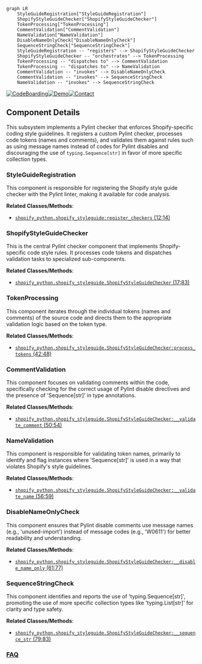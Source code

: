 ```mermaid
graph LR
    StyleGuideRegistration["StyleGuideRegistration"]
    ShopifyStyleGuideChecker["ShopifyStyleGuideChecker"]
    TokenProcessing["TokenProcessing"]
    CommentValidation["CommentValidation"]
    NameValidation["NameValidation"]
    DisableNameOnlyCheck["DisableNameOnlyCheck"]
    SequenceStringCheck["SequenceStringCheck"]
    StyleGuideRegistration -- "registers" --> ShopifyStyleGuideChecker
    ShopifyStyleGuideChecker -- "orchestrates" --> TokenProcessing
    TokenProcessing -- "dispatches to" --> CommentValidation
    TokenProcessing -- "dispatches to" --> NameValidation
    CommentValidation -- "invokes" --> DisableNameOnlyCheck
    CommentValidation -- "invokes" --> SequenceStringCheck
    NameValidation -- "invokes" --> SequenceStringCheck
```
[![CodeBoarding](https://img.shields.io/badge/Generated%20by-CodeBoarding-9cf?style=flat-square)](https://github.com/CodeBoarding/CodeBoarding)[![Demo](https://img.shields.io/badge/Try%20our-Demo-blue?style=flat-square)](https://www.codeboarding.org/demo)[![Contact](https://img.shields.io/badge/Contact%20us%20-%20contact@codeboarding.org-lightgrey?style=flat-square)](mailto:contact@codeboarding.org)

## Component Details

This subsystem implements a Pylint checker that enforces Shopify-specific coding style guidelines. It registers a custom Pylint checker, processes code tokens (names and comments), and validates them against rules such as using message names instead of codes for Pylint disables and discouraging the use of `typing.Sequence[str]` in favor of more specific collection types.

### StyleGuideRegistration
This component is responsible for registering the Shopify style guide checker with the Pylint linter, making it available for code analysis.


**Related Classes/Methods**:

- <a href="https://github.com/Shopify/shopify_python/blob/master/shopify_python/shopify_styleguide.py#L12-L14" target="_blank" rel="noopener noreferrer">`shopify_python.shopify_styleguide:register_checkers` (12:14)</a>


### ShopifyStyleGuideChecker
This is the central Pylint checker component that implements Shopify-specific code style rules. It processes code tokens and dispatches validation tasks to specialized sub-components.


**Related Classes/Methods**:

- <a href="https://github.com/Shopify/shopify_python/blob/master/shopify_python/shopify_styleguide.py#L17-L83" target="_blank" rel="noopener noreferrer">`shopify_python.shopify_styleguide.ShopifyStyleGuideChecker` (17:83)</a>


### TokenProcessing
This component iterates through the individual tokens (names and comments) of the source code and directs them to the appropriate validation logic based on the token type.


**Related Classes/Methods**:

- <a href="https://github.com/Shopify/shopify_python/blob/master/shopify_python/shopify_styleguide.py#L42-L48" target="_blank" rel="noopener noreferrer">`shopify_python.shopify_styleguide.ShopifyStyleGuideChecker:process_tokens` (42:48)</a>


### CommentValidation
This component focuses on validating comments within the code, specifically checking for the correct usage of Pylint disable directives and the presence of 'Sequence[str]' in type annotations.


**Related Classes/Methods**:

- <a href="https://github.com/Shopify/shopify_python/blob/master/shopify_python/shopify_styleguide.py#L50-L54" target="_blank" rel="noopener noreferrer">`shopify_python.shopify_styleguide.ShopifyStyleGuideChecker:__validate_comment` (50:54)</a>


### NameValidation
This component is responsible for validating token names, primarily to identify and flag instances where 'Sequence[str]' is used in a way that violates Shopify's style guidelines.


**Related Classes/Methods**:

- <a href="https://github.com/Shopify/shopify_python/blob/master/shopify_python/shopify_styleguide.py#L56-L59" target="_blank" rel="noopener noreferrer">`shopify_python.shopify_styleguide.ShopifyStyleGuideChecker:__validate_name` (56:59)</a>


### DisableNameOnlyCheck
This component ensures that Pylint disable comments use message names (e.g., 'unused-import') instead of message codes (e.g., 'W0611') for better readability and understanding.


**Related Classes/Methods**:

- <a href="https://github.com/Shopify/shopify_python/blob/master/shopify_python/shopify_styleguide.py#L61-L77" target="_blank" rel="noopener noreferrer">`shopify_python.shopify_styleguide.ShopifyStyleGuideChecker:__disable_name_only` (61:77)</a>


### SequenceStringCheck
This component identifies and reports the use of 'typing.Sequence[str]', promoting the use of more specific collection types like 'typing.List[str]' for clarity and type safety.


**Related Classes/Methods**:

- <a href="https://github.com/Shopify/shopify_python/blob/master/shopify_python/shopify_styleguide.py#L79-L83" target="_blank" rel="noopener noreferrer">`shopify_python.shopify_styleguide.ShopifyStyleGuideChecker:__sequence_str` (79:83)</a>




### [FAQ](https://github.com/CodeBoarding/GeneratedOnBoardings/tree/main?tab=readme-ov-file#faq)